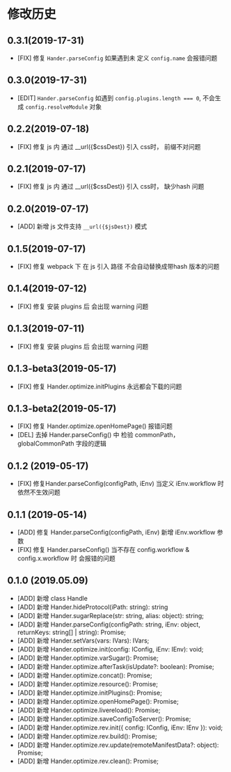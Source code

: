 # 修改历史
## 0.3.1(2019-17-31)
* [FIX] 修复 `Hander.parseConfig` 如果遇到未 定义 `config.name` 会报错问题

## 0.3.0(2019-17-31)
* [EDIT] `Hander.parseConfig` 如遇到 `config.plugins.length === 0`, 不会生成 `config.resolveModule` 对象

## 0.2.2(2019-07-18)
* [FIX] 修复 js 内 通过 __url({$cssDest}) 引入 css时， 前缀不对问题

## 0.2.1(2019-07-17)
* [FIX] 修复 js 内 通过 __url({$cssDest}) 引入 css时， 缺少hash 问题

## 0.2.0(2019-07-17)
* [ADD] 新增 js 文件支持 `__url({$jsDest})` 模式

## 0.1.5(2019-07-17)
* [FIX] 修复 webpack 下 在 js 引入 路径 不会自动替换成带hash 版本的问题

## 0.1.4(2019-07-12)
* [FIX] 修复 安装 plugins 后 会出现 warning 问题

## 0.1.3(2019-07-11)
* [FIX] 修复 安装 plugins 后 会出现 warning 问题

## 0.1.3-beta3(2019-05-17)
* [FIX] 修复 Hander.optimize.initPlugins 永远都会下载的问题

## 0.1.3-beta2(2019-05-17)
* [FIX] 修复 Hander.optimize.openHomePage() 报错问题
* [DEL] 去掉 Hander.parseConfig() 中 检验 commonPath， globalCommonPath 字段的逻辑

## 0.1.2 (2019-05-17)
* [FIX] 修复Hander.parseConfig(configPath, iEnv) 当定义 iEnv.workflow 时 依然不生效问题

## 0.1.1 (2019-05-14)
* [ADD] 修复 Hander.parseConfig(configPath, iEnv) 新增 iEnv.workflow 参数
* [FIX] 修复 Hander.parseConfig() 当不存在 config.workflow & config.x.workflow 时 会报错的问题

## 0.1.0 (2019.05.09)
* [ADD] 新增 class Handle
* [ADD] 新增 Hander.hideProtocol(iPath: string): string
* [ADD] 新增 Hander.sugarReplace(str: string, alias: object): string;
* [ADD] 新增 Hander.parseConfig(configPath: string, iEnv: object, returnKeys: string[] | string): Promise<any>;
* [ADD] 新增 Hander.setVars(vars: IVars): IVars;
* [ADD] 新增 Hander.optimize.init(config: IConfig, iEnv: IEnv): void;
* [ADD] 新增 Hander.optimize.varSugar(): Promise<any>;
* [ADD] 新增 Hander.optimize.afterTask(isUpdate?: boolean): Promise<any>;
* [ADD] 新增 Hander.optimize.concat(): Promise<any>;
* [ADD] 新增 Hander.optimize.resource(): Promise<any>;
* [ADD] 新增 Hander.optimize.initPlugins(): Promise<any>;
* [ADD] 新增 Hander.optimize.openHomePage(): Promise<any>;
* [ADD] 新增 Hander.optimize.livereload(): Promise<any>;
* [ADD] 新增 Hander.optimize.saveConfigToServer(): Promise<any>;
* [ADD] 新增 Hander.optimize.rev.init({ config: IConfig, iEnv: IEnv }): void;
* [ADD] 新增 Hander.optimize.rev.build(): Promise<any>;
* [ADD] 新增 Hander.optimize.rev.update(remoteManifestData?: object): Promise<any>;
* [ADD] 新增 Hander.optimize.rev.clean(): Promise<any>;